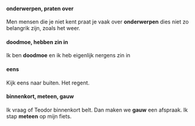 #### onderwerpen, praten over
Men mensen die je niet kent praat je vaak over __onderwerpen__ dies niet zo belangrik zijn, zoals het weer.

#### doodmoe, hebben zin in
Ik ben __doodmoe__ en ik heb eigenlijk nergens zin in

#### eens
Kijk eens naar buiten. Het regent.

#### binnenkort, meteen, gauw
Ik vraag of Teodor binnenkort belt. Dan maken we __gauw__ een afspraak.
Ik stap __meteen__ op mijn fiets. 
